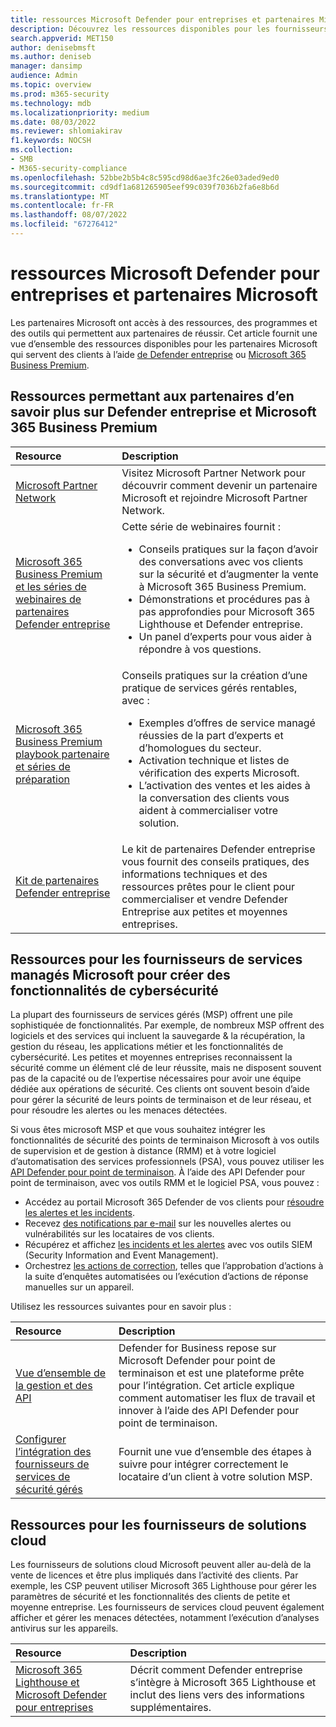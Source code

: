 ```yaml
---
title: ressources Microsoft Defender pour entreprises et partenaires Microsoft
description: Découvrez les ressources disponibles pour les fournisseurs de services gérés et les Microsoft Defender pour entreprises.
search.appverid: MET150
author: denisebmsft
ms.author: deniseb
manager: dansimp
audience: Admin
ms.topic: overview
ms.prod: m365-security
ms.technology: mdb
ms.localizationpriority: medium
ms.date: 08/03/2022
ms.reviewer: shlomiakirav
f1.keywords: NOCSH
ms.collection:
- SMB
- M365-security-compliance
ms.openlocfilehash: 52bbe2b5b4c8c595cd98d6ae3fc26e03aded9ed0
ms.sourcegitcommit: cd9df1a681265905eef99c039f7036b2fa6e8b6d
ms.translationtype: MT
ms.contentlocale: fr-FR
ms.lasthandoff: 08/07/2022
ms.locfileid: "67276412"
---
```

# <a name="microsoft-defender-for-business-and-microsoft-partner-resources"></a>ressources Microsoft Defender pour entreprises et partenaires Microsoft

Les partenaires Microsoft ont accès à des ressources, des programmes et des outils qui permettent aux partenaires de réussir. Cet article fournit une vue d’ensemble des ressources disponibles pour les partenaires Microsoft qui servent des clients à l’aide [de Defender entreprise](mdb-overview.md) ou [Microsoft 365 Business Premium](../../business-premium/index.md).

## <a name="resources-for-partners-to-learn-about-defender-for-business-and-microsoft-365-business-premium"></a>Ressources permettant aux partenaires d’en savoir plus sur Defender entreprise et Microsoft 365 Business Premium

| Resource | Description |
|:---|:---|
| [Microsoft Partner Network](https://partner.microsoft.com) | Visitez Microsoft Partner Network pour découvrir comment devenir un partenaire Microsoft et rejoindre Microsoft Partner Network. |
| [Microsoft 365 Business Premium et les séries de webinaires de partenaires Defender entreprise](https://aka.ms/M365MDBseries) | Cette série de webinaires fournit : <ul><li>Conseils pratiques sur la façon d’avoir des conversations avec vos clients sur la sécurité et d’augmenter la vente à Microsoft 365 Business Premium. </li><li>Démonstrations et procédures pas à pas approfondies pour Microsoft 365 Lighthouse et Defender entreprise. </li><li>Un panel d’experts pour vous aider à répondre à vos questions.</li></ul>   |
| [Microsoft 365 Business Premium playbook partenaire et séries de préparation](https://aka.ms/M365BPPartnerPlaybook) |  Conseils pratiques sur la création d’une pratique de services gérés rentables, avec : <ul><li>Exemples d’offres de service managé réussies de la part d’experts et d’homologues du secteur. </li><li>Activation technique et listes de vérification des experts Microsoft. </li><li>L’activation des ventes et les aides à la conversation des clients vous aident à commercialiser votre solution. </li></ul> |
| [Kit de partenaires Defender entreprise](https://aka.ms/MDBPartnerKit) | Le kit de partenaires Defender entreprise vous fournit des conseils pratiques, des informations techniques et des ressources prêtes pour le client pour commercialiser et vendre Defender Entreprise aux petites et moyennes entreprises.  |

## <a name="resources-for-microsoft-managed-service-providers-to-build-cybersecurity-capabilities"></a>Ressources pour les fournisseurs de services managés Microsoft pour créer des fonctionnalités de cybersécurité

La plupart des fournisseurs de services gérés (MSP) offrent une pile sophistiquée de fonctionnalités. Par exemple, de nombreux MSP offrent des logiciels et des services qui incluent la sauvegarde & la récupération, la gestion du réseau, les applications métier et les fonctionnalités de cybersécurité. Les petites et moyennes entreprises reconnaissent la sécurité comme un élément clé de leur réussite, mais ne disposent souvent pas de la capacité ou de l’expertise nécessaires pour avoir une équipe dédiée aux opérations de sécurité. Ces clients ont souvent besoin d’aide pour gérer la sécurité de leurs points de terminaison et de leur réseau, et pour résoudre les alertes ou les menaces détectées.

Si vous êtes microsoft MSP et que vous souhaitez intégrer les fonctionnalités de sécurité des points de terminaison Microsoft à vos outils de supervision et de gestion à distance (RMM) et à votre logiciel d’automatisation des services professionnels (PSA), vous pouvez utiliser les [API Defender pour point de terminaison](../defender-endpoint/management-apis.md). À l’aide des API Defender pour point de terminaison, avec vos outils RMM et le logiciel PSA, vous pouvez :

- Accédez au portail Microsoft 365 Defender de vos clients pour [résoudre les alertes et les incidents](mdb-respond-mitigate-threats.md).
- Recevez [des notifications par e-mail](mdb-email-notifications.md) sur les nouvelles alertes ou vulnérabilités sur les locataires de vos clients.
- Récupérez et affichez [les incidents et les alertes](mdb-view-manage-incidents.md) avec vos outils SIEM (Security Information and Event Management).
- Orchestrez [les actions de correction](mdb-review-remediation-actions.md), telles que l’approbation d’actions à la suite d’enquêtes automatisées ou l’exécution d’actions de réponse manuelles sur un appareil.

Utilisez les ressources suivantes pour en savoir plus :

| Resource | Description |
|:---|:---|
| [Vue d’ensemble de la gestion et des API](../defender-endpoint/management-apis.md) | Defender for Business repose sur Microsoft Defender pour point de terminaison et est une plateforme prête pour l’intégration. Cet article explique comment automatiser les flux de travail et innover à l’aide des API Defender pour point de terminaison. |
| [Configurer l’intégration des fournisseurs de services de sécurité gérés](../defender-endpoint/configure-mssp-support.md) | Fournit une vue d’ensemble des étapes à suivre pour intégrer correctement le locataire d’un client à votre solution MSP. |

## <a name="resources-for-cloud-solution-providers"></a>Ressources pour les fournisseurs de solutions cloud

Les fournisseurs de solutions cloud Microsoft peuvent aller au-delà de la vente de licences et être plus impliqués dans l’activité des clients. Par exemple, les CSP peuvent utiliser Microsoft 365 Lighthouse pour gérer les paramètres de sécurité et les fonctionnalités des clients de petite et moyenne entreprise. Les fournisseurs de services cloud peuvent également afficher et gérer les menaces détectées, notamment l’exécution d’analyses antivirus sur les appareils.

| Resource | Description |
|:---|:---|
| [Microsoft 365 Lighthouse et Microsoft Defender pour entreprises](mdb-lighthouse-integration.md) | Décrit comment Defender entreprise s’intègre à Microsoft 365 Lighthouse et inclut des liens vers des informations supplémentaires. |



